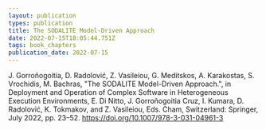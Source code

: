 ```yaml
---
layout: publication
types: publication
title: The SODALITE Model-Driven Approach
date: 2022-07-15T18:05:44.751Z
tags: book_chapters
publication_date: 2022-07-15
---
```

<!--StartFragment-->

J. Gorroñogoitia, D. Radolović, Z. Vasileiou, G. Meditskos, A. Karakostas, S. Vrochidis, M. Bachras, "The SODALITE Model-Driven Approach.", in Deployment and Operation of Complex Software in Heterogeneous Execution Environments, E. Di Nitto, J. Gorroñogoitia Cruz, I. Kumara, D. Radolović, K. Tokmakov, and Z. Vasileiou, Eds. Cham, Switzerland: Springer, July 2022, pp. 23–52. <https://doi.org/10.1007/978-3-031-04961-3>

<!--EndFragment-->